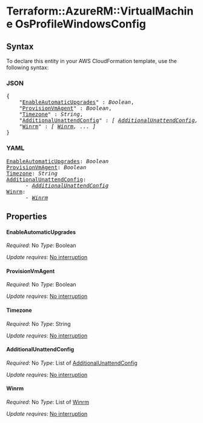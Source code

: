 # Terraform::AzureRM::VirtualMachine OsProfileWindowsConfig

## Syntax

To declare this entity in your AWS CloudFormation template, use the following syntax:

### JSON

<pre>
{
    "<a href="#enableautomaticupgrades" title="EnableAutomaticUpgrades">EnableAutomaticUpgrades</a>" : <i>Boolean</i>,
    "<a href="#provisionvmagent" title="ProvisionVmAgent">ProvisionVmAgent</a>" : <i>Boolean</i>,
    "<a href="#timezone" title="Timezone">Timezone</a>" : <i>String</i>,
    "<a href="#additionalunattendconfig" title="AdditionalUnattendConfig">AdditionalUnattendConfig</a>" : <i>[ <a href="osprofilewindowsconfig-additionalunattendconfig.md">AdditionalUnattendConfig</a>, ... ]</i>,
    "<a href="#winrm" title="Winrm">Winrm</a>" : <i>[ <a href="osprofilewindowsconfig-winrm.md">Winrm</a>, ... ]</i>
}
</pre>

### YAML

<pre>
<a href="#enableautomaticupgrades" title="EnableAutomaticUpgrades">EnableAutomaticUpgrades</a>: <i>Boolean</i>
<a href="#provisionvmagent" title="ProvisionVmAgent">ProvisionVmAgent</a>: <i>Boolean</i>
<a href="#timezone" title="Timezone">Timezone</a>: <i>String</i>
<a href="#additionalunattendconfig" title="AdditionalUnattendConfig">AdditionalUnattendConfig</a>: <i>
      - <a href="osprofilewindowsconfig-additionalunattendconfig.md">AdditionalUnattendConfig</a></i>
<a href="#winrm" title="Winrm">Winrm</a>: <i>
      - <a href="osprofilewindowsconfig-winrm.md">Winrm</a></i>
</pre>

## Properties

#### EnableAutomaticUpgrades

_Required_: No
_Type_: Boolean

_Update requires_: [No interruption](https://docs.aws.amazon.com/AWSCloudFormation/latest/UserGuide/using-cfn-updating-stacks-update-behaviors.html#update-no-interrupt)

#### ProvisionVmAgent

_Required_: No
_Type_: Boolean

_Update requires_: [No interruption](https://docs.aws.amazon.com/AWSCloudFormation/latest/UserGuide/using-cfn-updating-stacks-update-behaviors.html#update-no-interrupt)

#### Timezone

_Required_: No
_Type_: String

_Update requires_: [No interruption](https://docs.aws.amazon.com/AWSCloudFormation/latest/UserGuide/using-cfn-updating-stacks-update-behaviors.html#update-no-interrupt)

#### AdditionalUnattendConfig

_Required_: No
_Type_: List of <a href="osprofilewindowsconfig-additionalunattendconfig.md">AdditionalUnattendConfig</a>

_Update requires_: [No interruption](https://docs.aws.amazon.com/AWSCloudFormation/latest/UserGuide/using-cfn-updating-stacks-update-behaviors.html#update-no-interrupt)

#### Winrm

_Required_: No
_Type_: List of <a href="osprofilewindowsconfig-winrm.md">Winrm</a>

_Update requires_: [No interruption](https://docs.aws.amazon.com/AWSCloudFormation/latest/UserGuide/using-cfn-updating-stacks-update-behaviors.html#update-no-interrupt)

